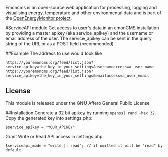 Emoncms is an open-source web application for processing, logging and visualising energy, 
temperature and other environmental data and is part of the [OpenEnergyMonitor project](
http://openenergymonitor.org).

#ServiceAPI module
Get access to user's data in an emonCMS installation by providing a master apikey (aka service_apikey)
and the username or email address of the user.
The service_apikey can be sent in the query string of the URL or as a POST field (recommended)

##Example
The address to use would look like
```
https://youremoncms.org/feed/list.json?service_apikey=the_key_in_your_settings&usernameaccess=a_user_name
https://youremoncms.org/feed/list.json?service_apikey=the_key_in_your_settings&emailaccess=a_user_email
```

## License
This module is released under the GNU Affero General Public License

##Installation
Generate a 32 bit apikey by running `openssl rand -hex 32`. 
Copy the generated key into settings.php:
```
$service_apikey = "YOUR_APIKEY"
```

Grant Write or Read API access in settings.php:
```
$serviceapi_mode = "write || read"; // if omitted it will be "read" by default
```

